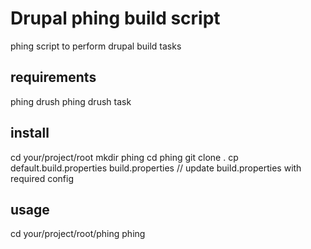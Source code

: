 # Drupal phing build script
phing script to perform drupal build tasks

## requirements
phing
drush
phing drush task

## install
cd your/project/root
mkdir phing
cd phing 
git clone <repo> .
cp default.build.properties build.properties
// update build.properties with required config

## usage
cd your/project/root/phing
phing



